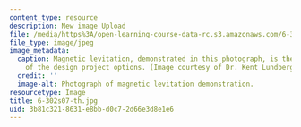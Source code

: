 ```yaml
---
content_type: resource
description: New image Upload
file: /media/https%3A/open-learning-course-data-rc.s3.amazonaws.com/6-302-feedback-systems-spring-2007/3b81c3218631e8bbd0c72d66e3d8e1e6_6-302s07-th.jpg
file_type: image/jpeg
image_metadata:
  caption: Magnetic levitation, demonstrated in this photograph, is the topic of one
    of the design project options. (Image courtesy of Dr. Kent Lundberg.)
  credit: ''
  image-alt: Photograph of magnetic levitation demonstration.
resourcetype: Image
title: 6-302s07-th.jpg
uid: 3b81c321-8631-e8bb-d0c7-2d66e3d8e1e6
---
```

